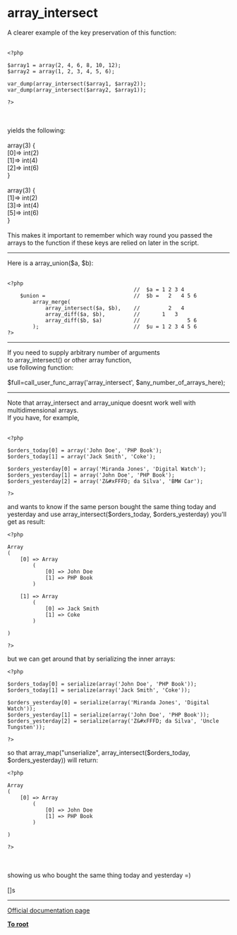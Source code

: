 # array_intersect



A clearer example of the key preservation of this function:<br><br>

```
<?php

$array1 = array(2, 4, 6, 8, 10, 12);
$array2 = array(1, 2, 3, 4, 5, 6);

var_dump(array_intersect($array1, $array2));
var_dump(array_intersect($array2, $array1));

?>
```
<br><br>yields the following:<br><br>array(3) {<br>  [0]=&gt; int(2)<br>  [1]=&gt; int(4)<br>  [2]=&gt; int(6)<br>}<br><br>array(3) {<br>  [1]=&gt; int(2)<br>  [3]=&gt; int(4)<br>  [5]=&gt; int(6)<br>}<br><br>This makes it important to remember which way round you passed the arrays to the function if these keys are relied on later in the script.  

---

Here is a array_union($a, $b):<br><br>

```
<?php
                                        //  $a = 1 2 3 4
    $union =                            //  $b =   2   4 5 6
        array_merge(
            array_intersect($a, $b),    //         2   4
            array_diff($a, $b),         //       1   3
            array_diff($b, $a)          //               5 6
        );                              //  $u = 1 2 3 4 5 6
?>
```
  

---

If you need to supply arbitrary number of arguments <br>to array_intersect() or other array function, <br>use following function:<br><br>$full=call_user_func_array(&apos;array_intersect&apos;, $any_number_of_arrays_here);  

---

Note that array_intersect and array_unique doesnt work well with multidimensional arrays.<br>If you have, for example, <br><br>

```
<?php

$orders_today[0] = array('John Doe', 'PHP Book');
$orders_today[1] = array('Jack Smith', 'Coke');

$orders_yesterday[0] = array('Miranda Jones', 'Digital Watch');
$orders_yesterday[1] = array('John Doe', 'PHP Book');
$orders_yesterday[2] = array('Z&#xFFFD; da Silva', 'BMW Car');

?>
```


and wants to know if the same person bought the same thing today and yesterday and use array_intersect($orders_today, $orders_yesterday) you'll get as result:



```
<?php

Array
(
    [0] => Array
        (
            [0] => John Doe
            [1] => PHP Book
        )

    [1] => Array
        (
            [0] => Jack Smith
            [1] => Coke
        )

)

?>
```


but we can get around that by serializing the inner arrays:


```
<?php

$orders_today[0] = serialize(array('John Doe', 'PHP Book'));
$orders_today[1] = serialize(array('Jack Smith', 'Coke'));

$orders_yesterday[0] = serialize(array('Miranda Jones', 'Digital Watch'));
$orders_yesterday[1] = serialize(array('John Doe', 'PHP Book'));
$orders_yesterday[2] = serialize(array('Z&#xFFFD; da Silva', 'Uncle Tungsten'));

?>
```


so that array_map("unserialize", array_intersect($orders_today, $orders_yesterday)) will return:



```
<?php

Array
(
    [0] => Array
        (
            [0] => John Doe
            [1] => PHP Book
        )

)

?>
```
<br><br>showing us who bought the same thing today and yesterday =)<br><br>[]s  

---

[Official documentation page](https://www.php.net/manual/en/function.array-intersect.php)

**[To root](/README.md)**